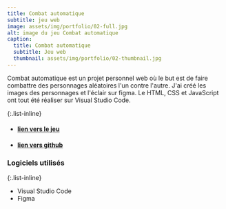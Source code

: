 ```yaml
---
title: Combat automatique
subtitle: jeu web
image: assets/img/portfolio/02-full.jpg
alt: image du jeu Combat automatique
caption:
  title: Combat automatique
  subtitle: Jeu web
  thumbnail: assets/img/portfolio/02-thumbnail.jpg
---
```

Combat automatique est un projet personnel web où le but est de faire combattre des personnages aléatoires l'un contre l'autre. J'ai créé les images des personnages et l'éclair sur figma. Le HTML, CSS et JavaScript ont tout été réaliser sur Visual Studio Code.

{:.list-inline}

- #### [lien vers le jeu](https://etennecharron.github.io/combat_automatique/)
- #### [lien vers github](https://github.com/etennecharron/combat_automatique)

### Logiciels utilisés

{:.list-inline}
- Visual Studio Code
- Figma

